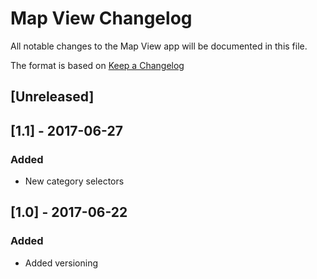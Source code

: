 # Map View Changelog
All notable changes to the Map View app will be documented in this file.

The format is based on [Keep a Changelog](http://keepachangelog.com/en/1.0.0/)

## [Unreleased]

## [1.1] - 2017-06-27
### Added
- New category selectors

## [1.0] - 2017-06-22
### Added
- Added versioning
